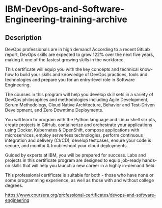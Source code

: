# IBM-DevOps-and-Software-Engineering-training-archive

## Description

DevOps professionals are in high demand! According to a recent GitLab report, DevOps skills are expected to grow 122% over the next five years, making it one of the fastest growing skills in the workforce.

This certificate will equip you with the key concepts and technical know-how to build your skills and knowledge of DevOps practices, tools and technologies and prepare you for an entry-level role in Software Engineering.

The courses in this program will help you develop skill sets in a variety of DevOps philosophies and methodologies including Agile Development, Scrum Methodology, Cloud Native Architecture, Behavior and Test-Driven Development, and Zero Downtime Deployments.

You will learn to program with the Python language and Linux shell scripts, create projects in GitHub, containerize and orchestrate your applications using Docker, Kubernetes & OpenShift, compose applications with microservices, employ serverless technologies, perform continuous integration and delivery (CI/CD), develop testcases, ensure your code is secure, and monitor & troubleshoot your cloud deployments.

Guided by experts at IBM, you will be prepared for success. Labs and projects in this certificate program are designed to equip job-ready hands-on skills that will help you launch a new career in a highly in-demand field.

This professional certificate is suitable for both - those who have none or some programming experience, as well as those with and without college degrees.

https://www.coursera.org/professional-certificates/devops-and-software-engineering